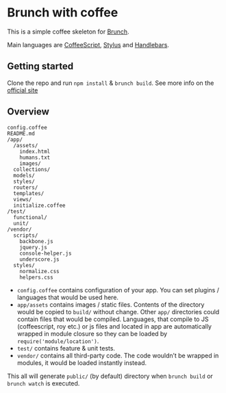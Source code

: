 # Brunch with coffee
This is a simple coffee skeleton for [Brunch](http://brunch.io/).

Main languages are [CoffeeScript](http://coffeescript.org/),
[Stylus](http://learnboost.github.com/stylus/) and
[Handlebars](http://handlebarsjs.com/).

## Getting started

Clone the repo and run `npm install` & `brunch build`.
See more info on the [official site](http://brunch.io)

## Overview

    config.coffee
    README.md
    /app/
      /assets/
        index.html
        humans.txt
        images/
      collections/
      models/
      styles/
      routers/
      templates/
      views/
      initialize.coffee
    /test/
      functional/
      unit/
    /vendor/
      scripts/
        backbone.js
        jquery.js
        console-helper.js
        underscore.js
      styles/
        normalize.css
        helpers.css

* `config.coffee` contains configuration of your app. You can set plugins /
languages that would be used here.
* `app/assets` contains images / static files. Contents of the directory would
be copied to `build/` without change.
Other `app/` directories could contain files that would be compiled. Languages,
that compile to JS (coffeescript, roy etc.) or js files and located in app are 
automatically wrapped in module closure so they can be loaded by 
`require('module/location')`.
* `test/` contains feature & unit tests.
* `vendor/` contains all third-party code. The code wouldn’t be wrapped in
modules, it would be loaded instantly instead.

This all will generate `public/` (by default) directory when `brunch build` or `brunch watch` is executed.
